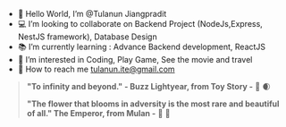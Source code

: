 - 👋 Hello World, I’m @Tulanun Jiangpradit
- 💻 I’m looking to collaborate on Backend Project (NodeJs,Express, NestJS framework), Database Design
- 📚 I’m currently learning : Advance Backend development, ReactJS
- 👀 I’m interested in Coding, Play Game, See the movie and travel
- 📧 How to reach me tulanun.ite@gmail.com

 >**"To infinity and beyond." - Buzz Lightyear, from Toy Story -** :rocket: :waxing_crescent_moon:
 >
 >**"The flower that blooms in adversity is the most rare and beautiful of all." The Emperor, from Mulan -** :maple_leaf: :cherry_blossom:

<!---
tulalearning/tulalearning is a ✨ special ✨ repository because its `README.md` (this file) appears on your GitHub profile.
You can click the Preview link to take a look at your changes.
--->
